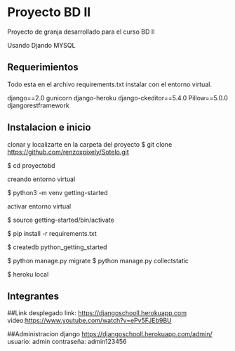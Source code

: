 # Proyecto BD II

Proyecto de granja desarrollado para el curso BD II

Usando
Djando
MYSQL


## Requerimientos

Todo esta en el archivo requirements.txt instalar con el entorno virtual.

django==2.0
gunicorn
django-heroku
django-ckeditor==5.4.0
Pillow==5.0.0
djangorestframework

## Instalacion e inicio
clonar y localizarte en la carpeta del proyecto
$ git clone https://github.com/renzoxpixely/Sotelo.git

$ cd proyectobd

creando entorno virtual

$ python3 -m venv getting-started

activar entorno virtual

$ source getting-started/bin/activate

$ pip install -r requirements.txt

$ createdb python_getting_started

$ python manage.py migrate
$ python manage.py collectstatic

$ heroku local

## Integrantes


##Link desplegado 
link: https://djangoschooll.herokuapp.com
video:https://www.youtube.com/watch?v=ePv5FJEb9BU

##Administracion django
https://djangoschooll.herokuapp.com/admin/
usuario: admin contraseña: admin123456
